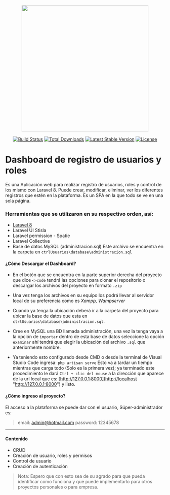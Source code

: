 <p align="center"><a href="https://laravel.com" target="_blank"><img src="https://raw.githubusercontent.com/laravel/art/master/logo-lockup/5%20SVG/2%20CMYK/1%20Full%20Color/laravel-logolockup-cmyk-red.svg" width="400"></a></p>

<p align="center">
<a href="https://travis-ci.org/laravel/framework"><img src="https://travis-ci.org/laravel/framework.svg" alt="Build Status"></a>
<a href="https://packagist.org/packages/laravel/framework"><img src="https://img.shields.io/packagist/dt/laravel/framework" alt="Total Downloads"></a>
<a href="https://packagist.org/packages/laravel/framework"><img src="https://img.shields.io/packagist/v/laravel/framework" alt="Latest Stable Version"></a>
<a href="https://packagist.org/packages/laravel/framework"><img src="https://img.shields.io/packagist/l/laravel/framework" alt="License"></a>
</p>

# Dashboard de registro de usuarios y roles

Es una Aplicación web para realizar registro de usuarios, roles y control de los mismo con Laravel 8. Puede crear, modificar, eliminar, ver los diferentes registros que estén en la plataforma. Es un SPA en la que todo se ve en una sola página.

### Herramientas que se utilizaron en su respectivo orden, así:

- [Laravel 8](https://laravel.com/docs/8.x "Laravel 8")
- Laravel UI Stisla 
- Laravel permission - Spatie
- Laravel Collective
- Base de datos MySQL (administracion.sql)
Este archivo se encuentra en la carpeta en `ctrlUsuarios\database\administracion.sql`

#### ¿Cómo Descargar el Dashboard?

- En el botón que se encuentra en la parte superior derecha del proyecto que dice `<>code` tendrá las opciones para clonar el repositorio o descargar los archivos del proyecto en formato `.zip`

- Una vez tenga los archivos en su equipo los podrá llevar al servidor local de su preferencia como es *Xampp, Wampserver*

- Cuando ya tenga la ubicación deberá ir a la carpeta del proyecto para ubicar la base de datos que esta en `ctrlUsuarios\database\administracion.sql`.
- Cree en MySQL una BD llamada administración, una vez la tenga vaya a la opción de `importar` dentro de esta base de datos seleccione la opción `examinar` ahí tendrá que elegir la ubicación del archivo `.sql` que anteriormente nombre.

- Ya teniendo esto configurado desde CMD o desde la terminal de Visual Studio Code ingresa: `php artisan serve` Esto va a tardar un tiempo mientras que carga todo (Solo es la primera vez); ya terminado este procedimiento le dará `Ctrl + clic del mouse` a la dirección que aparece de la url local que es: [http://127.0.0.1:8000](http://localhost "http://127.0.0.1:8000") y listo.

#### ¿Cómo ingreso al proyecto?
El acceso a la plataforma se puede dar con el usuario, Súper-administrador es:
> email: admin@hotmail.com
> password: 12345678

------------

#### Contenido
- CRUD
- Creación de usuario, roles y permisos
- Control de usuario
- Creación de autenticación

> Nota: Espero que con esto sea de su agrado para que pueda identificar como funciona y que puede implementarlo para otros proyectos personales o para empresa.
